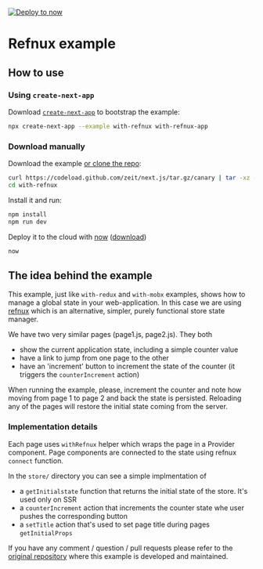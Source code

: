 [![Deploy to now](https://deploy.now.sh/static/button.svg)](https://deploy.now.sh/?repo=https://github.com/zeit/next.js/tree/master/examples/with-refnux)

# Refnux example

## How to use

### Using `create-next-app`

Download [`create-next-app`](https://github.com/segmentio/create-next-app) to bootstrap the example:

```bash
npx create-next-app --example with-refnux with-refnux-app
```

### Download manually

Download the example [or clone the repo](https://github.com/zeit/next.js):

```bash
curl https://codeload.github.com/zeit/next.js/tar.gz/canary | tar -xz --strip=2 next.js-canary/examples/with-refnux
cd with-refnux
```

Install it and run:

```bash
npm install
npm run dev
```

Deploy it to the cloud with [now](https://zeit.co/now) ([download](https://zeit.co/download))

```bash
now
```


## The idea behind the example

This example, just like `with-redux` and `with-mobx` examples, shows how to manage a global state in your web-application. 
In this case we are using [refnux](https://github.com/algesten/refnux) which is an alternative, simpler, purely functional store state manager.

We have two very similar pages (page1.js, page2.js). They both

- show the current application state, including a simple counter value
- have a link to jump from one page to the other
- have an 'increment' button to increment the state of the counter 
(it triggers the `counterIncrement` action)

When running the example, please, increment the counter and note how moving from page 1 to page 2 and back the state is persisted. 
Reloading any of the pages will restore the initial state coming from the server.


### Implementation details

Each page uses `withRefnux` helper which wraps the page in a Provider component.
Page components are connected to the state using refnux `connect` function.

In the `store/` directory you can see a simple implmentation of

- a `getInitialstate` function that returns the initial state of the store. It's used only on SSR
- a `counterIncrement` action that increments the counter state whe user pushes the corresponding button
- a `setTitle` action that's used to set page title during pages `getInitialProps`

If you have any comment / question / pull requests please refer to the [original repository](https://github.com/davibe/next.js-example-with-refnux) where this example is developed and maintained.
